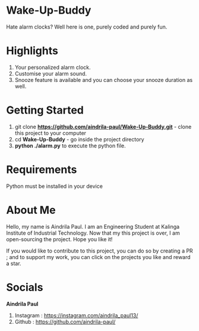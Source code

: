 # Wake-Up-Buddy
Hate alarm clocks? Well here is one, purely coded and purely fun. 

# Highlights
1. Your personalized alarm clock.
2. Customise your alarm sound.
3. Snooze feature is available and you can choose your snooze duration as well.

# Getting Started
1.  git clone __https://github.com/aindrila-paul/Wake-Up-Buddy.git__ - clone this project to your computer
2. cd __Wake-Up-Buddy__ - go inside the project directory
3. __python ./alarm.py__ to execute the python file.

# Requirements
Python must be installed in your device

# About Me
Hello, my name is Aindrila Paul. I am an Engineering Student at Kalinga Institute of Industrial Technology. Now that my this project is over, I am open-sourcing the project. Hope you like it!

If you would like to contribute to this project, you can do so by creating a PR ; and to support my work, you can click on the projects you like and reward a star.

# Socials

__Aindrila Paul__
 1. Instagram : https://instagram.com/aindrila_paul13/
 2. Github : https://github.com/aindrila-paul/
